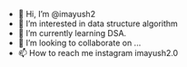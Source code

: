 - 👋 Hi, I’m @imayush2
- 👀 I’m interested in data structure algorithm
- 🌱 I’m currently learning DSA.
- 💞️ I’m looking to collaborate on ...
- 📫 How to reach me instagram imayush2.0

<!---
imayush2/imayush2 is a ✨ special ✨ repository because its `README.md` (this file) appears on your GitHub profile.
You can click the Preview link to take a look at your changes.
--->

